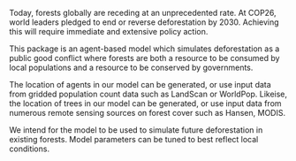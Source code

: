 Today, forests globally are receding at an unprecedented rate. 
At COP26, world leaders pledged to end or reverse deforestation by 2030. 
Achieving this will require immediate and extensive policy action. 

This package is an agent-based model which simulates deforestation as a public good conflict where forests are both a resource to be consumed by local populations and a resource to be conserved by governments.

The location of agents in our model can be generated, or use input data from gridded population count data such as LandScan or WorldPop.
Likeise, the location of trees in our model can be generated, or use input data from numerous remote sensing sources on forest cover such as Hansen, MODIS.

We intend for the model to be used to simulate future deforestation in existing forests.
Model parameters can be tuned to best reflect local conditions.